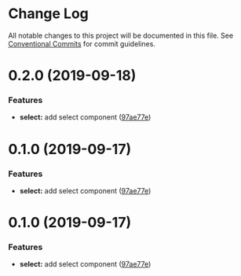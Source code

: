 # Change Log

All notable changes to this project will be documented in this file.
See [Conventional Commits](https://conventionalcommits.org) for commit guidelines.

# 0.2.0 (2019-09-18)


### Features

* **select:** add select component ([97ae77e](https://github.com/synerise/synerise-design/commit/97ae77e))





# 0.1.0 (2019-09-17)


### Features

* **select:** add select component ([97ae77e](https://github.com/synerise/synerise-design/commit/97ae77e))





# 0.1.0 (2019-09-17)


### Features

* **select:** add select component ([97ae77e](https://github.com/synerise/synerise-design/commit/97ae77e))
